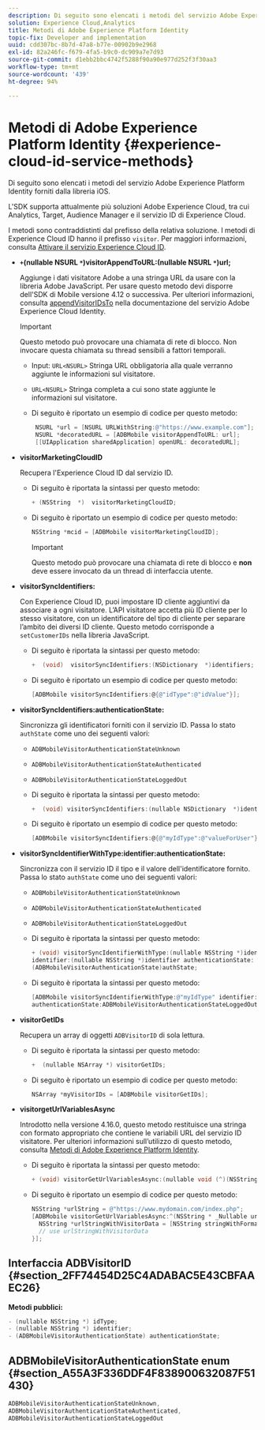 ```yaml
---
description: Di seguito sono elencati i metodi del servizio Adobe Experience Platform Identity forniti dalla libreria iOS.
solution: Experience Cloud,Analytics
title: Metodi di Adobe Experience Platform Identity
topic-fix: Developer and implementation
uuid: cdd307bc-8b7d-47a8-b77e-00902b9e2968
exl-id: 82a246fc-f679-4fa5-b9c0-dc909a7e7d93
source-git-commit: d1ebb2bbc4742f5288f90a90e977d252f3f30aa3
workflow-type: tm+mt
source-wordcount: '439'
ht-degree: 94%

---
```


# Metodi di Adobe Experience Platform Identity {#experience-cloud-id-service-methods}

Di seguito sono elencati i metodi del servizio Adobe Experience Platform Identity forniti dalla libreria iOS.

L&#39;SDK supporta attualmente più soluzioni Adobe Experience Cloud, tra cui Analytics, Target, Audience Manager e il servizio ID di Experience Cloud.

I metodi sono contraddistinti dal prefisso della relativa soluzione. I metodi di Experience Cloud ID hanno il prefisso `visitor`. Per maggiori informazioni, consulta [Attivare il servizio Experience Cloud ID](/help/ios/marketing-cloud/mcvid.md).

* **`+`(nullable NSURL `*`)visitorAppendToURL:(nullable NSURL `*`)url;**

   Aggiunge i dati visitatore Adobe a una stringa URL da usare con la libreria Adobe JavaScript. Per usare questo metodo devi disporre dell&#39;SDK di Mobile versione 4.12 o successiva. Per ulteriori informazioni, consulta [appendVisitorIDsTo](https://experienceleague.adobe.com/docs/id-service/using/id-service-api/methods/appendvisitorid.html) nella documentazione del servizio Adobe Experience Cloud Identity.

   >[!IMPORTANT]
   >
   >Questo metodo può provocare una chiamata di rete di blocco. Non invocare questa chiamata su thread sensibili a fattori temporali.

   * Input: `URL<NSURL>`
Stringa URL obbligatoria alla quale verranno aggiunte le informazioni sul visitatore.
   * `URL<NSURL>`
Stringa completa a cui sono state aggiunte le informazioni sul visitatore.

   * Di seguito è riportato un esempio di codice per questo metodo:

      ```objective-c
       NSURL *url = [NSURL URLWithString:@"https://www.example.com"];  
       NSURL *decoratedURL = [ADBMobile visitorAppendToURL: url];  
       [[UIApplication sharedApplication] openURL: decoratedURL];  
      ```

* **visitorMarketingCloudID**

   Recupera l&#39;Experience Cloud ID dal servizio ID.

   * Di seguito è riportata la sintassi per questo metodo:

      ```objective-c
      + (NSString  *)  visitorMarketingCloudID;
      ```

   * Di seguito è riportato un esempio di codice per questo metodo:

      ```objective-c
      NSString *mcid = [ADBMobile visitorMarketingCloudID]; 
      ```

      >[!IMPORTANT]
      >
      >Questo metodo può provocare una chiamata di rete di blocco e **non** deve essere invocato da un thread di interfaccia utente.

* **visitorSyncIdentifiers:**

   Con Experience Cloud ID, puoi impostare ID cliente aggiuntivi da associare a ogni visitatore. L’API visitatore accetta più ID cliente per lo stesso visitatore, con un identificatore del tipo di cliente per separare l’ambito dei diversi ID cliente. Questo metodo corrisponde a `setCustomerIDs` nella libreria JavaScript.

   * Di seguito è riportata la sintassi per questo metodo:

      ```objective-c
      +  (void)  visitorSyncIdentifiers:(NSDictionary  *)identifiers;
      ```

   * Di seguito è riportato un esempio di codice per questo metodo:

      ```objective-c
      [ADBMobile visitorSyncIdentifiers:@{@"idType":@"idValue"}];
      ```

* **visitorSyncIdentifiers:authenticationState:**

   Sincronizza gli identificatori forniti con il servizio ID. Passa lo stato `authState` come uno dei seguenti valori:

   * `ADBMobileVisitorAuthenticationStateUnknown`
   * `ADBMobileVisitorAuthenticationStateAuthenticated`
   * `ADBMobileVisitorAuthenticationStateLoggedOut`

   * Di seguito è riportata la sintassi per questo metodo:

      ```objective-c
      +  (void) visitorSyncIdentifiers:(nullable NSDictionary  *)identifiers  authenticationState:(ADBMobileVisitorAuthenticationState)authState; 
      ```

   * Di seguito è riportato un esempio di codice per questo metodo:

      ```objective-c
      [ADBMobile visitorSyncIdentifiers:@{@"myIdType":@"valueForUser"}  authenticationState:ADBMobileVisitorAuthenticationStateAuthenticated]; 
      ```

* **visitorSyncIdentifierWithType:identifier:authenticationState:**

   Sincronizza con il servizio ID il tipo e il valore dell&#39;identificatore fornito. Passa lo stato `authState` come uno dei seguenti valori:

   * `ADBMobileVisitorAuthenticationStateUnknown`
   * `ADBMobileVisitorAuthenticationStateAuthenticated`
   * `ADBMobileVisitorAuthenticationStateLoggedOut`

   * Di seguito è riportata la sintassi per questo metodo:

      ```objective-c
      + (void) visitorSyncIdentifierWithType:(nullable NSString *)identifierType  
      identifier:(nullable NSString *)identifier authenticationState:
      (ADBMobileVisitorAuthenticationState)authState; 
      ```

   * Di seguito è riportata la sintassi per questo metodo:

      ```objective-c
      [ADBMobile visitorSyncIdentifierWithType:@"myIdType" identifier:@"valueForUser"  
      authenticationState:ADBMobileVisitorAuthenticationStateLoggedOut]; 
      ```

* **visitorGetIDs**

   Recupera un array di oggetti `ADBVisitorID` di sola lettura.

   * Di seguito è riportata la sintassi per questo metodo:

      ```objective-c
      +  (nullable NSArray *) visitorGetIDs;
      ```

   * Di seguito è riportato un esempio di codice per questo metodo:

      ```objective-c
      NSArray *myVisitorIDs = [ADBMobile visitorGetIDs];
      ```

* **visitorgetUrlVariablesAsync**

   Introdotto nella versione 4.16.0, questo metodo restituisce una stringa con formato appropriato che contiene le variabili URL del servizio ID visitatore. Per ulteriori informazioni sull’utilizzo di questo metodo, consulta [Metodi di Adobe Experience Platform Identity](/help/ios/reference/hybrid-app.md).

   * Di seguito è riportata la sintassi per questo metodo:

      ```objectivec
      + (void) visitorGetUrlVariablesAsync:(nullable void (^)(NSString* __nullable urlVariables))callback;
      ```

   * Di seguito è riportato un esempio di codice per questo metodo:

      ```objectivec
      NSString *urlString = @"https://www.mydomain.com/index.php"; 
      [ADBMobile visitorGetUrlVariablesAsync:^(NSString * _Nullable urlVariables) { 
        NSString *urlStringWithVisitorData = [NSString stringWithFormat:@"%@?%@", urlString, urlVariables]; 
        // use urlStringWithVisitorData 
      }];
      ```

## Interfaccia ADBVisitorID {#section_2FF74454D25C4ADABAC5E43CBFAAEC26}

**Metodi pubblici:**

```objective-c
- (nullable NSString *) idType; 
- (nullable NSString *) identifier; 
- (ADBMobileVisitorAuthenticationState) authenticationState; 
```

## ADBMobileVisitorAuthenticationState enum  {#section_A55A3F336DDF4F838900632087F51430}

```objective-c
ADBMobileVisitorAuthenticationStateUnknown, 
ADBMobileVisitorAuthenticationStateAuthenticated, 
ADBMobileVisitorAuthenticationStateLoggedOut
```

